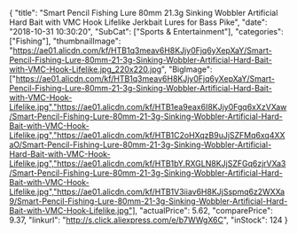 {
	"title": "Smart Pencil Fishing Lure 80mm 21.3g Sinking Wobbler Artificial Hard Bait with VMC Hook Lifelike Jerkbait Lures for Bass Pike",
	"date": "2018-10-31 10:30:20",
	"SubCat": ["Sports & Entertainment"],
	"categories": ["Fishing"],
	"thumbnailImage": "https://ae01.alicdn.com/kf/HTB1q3meav6H8KJjy0Fjq6yXepXaY/Smart-Pencil-Fishing-Lure-80mm-21-3g-Sinking-Wobbler-Artificial-Hard-Bait-with-VMC-Hook-Lifelike.jpg_220x220.jpg",
	"BigImage": ["https://ae01.alicdn.com/kf/HTB1q3meav6H8KJjy0Fjq6yXepXaY/Smart-Pencil-Fishing-Lure-80mm-21-3g-Sinking-Wobbler-Artificial-Hard-Bait-with-VMC-Hook-Lifelike.jpg","https://ae01.alicdn.com/kf/HTB1ea9eax6I8KJjy0Fgq6xXzVXaw/Smart-Pencil-Fishing-Lure-80mm-21-3g-Sinking-Wobbler-Artificial-Hard-Bait-with-VMC-Hook-Lifelike.jpg","https://ae01.alicdn.com/kf/HTB1C2oHXqzB9uJjSZFMq6xq4XXaO/Smart-Pencil-Fishing-Lure-80mm-21-3g-Sinking-Wobbler-Artificial-Hard-Bait-with-VMC-Hook-Lifelike.jpg","https://ae01.alicdn.com/kf/HTB1bY.RXGLN8KJjSZFGq6zjrVXa3/Smart-Pencil-Fishing-Lure-80mm-21-3g-Sinking-Wobbler-Artificial-Hard-Bait-with-VMC-Hook-Lifelike.jpg","https://ae01.alicdn.com/kf/HTB1V3iiav6H8KJjSspmq6z2WXXa9/Smart-Pencil-Fishing-Lure-80mm-21-3g-Sinking-Wobbler-Artificial-Hard-Bait-with-VMC-Hook-Lifelike.jpg"],
	"actualPrice": 5.62,
	"comparePrice": 9.37,
	"linkurl": "http://s.click.aliexpress.com/e/b7WWgX6C",
	"inStock": 124
}
